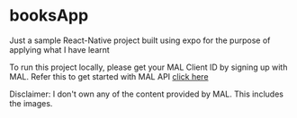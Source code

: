 # booksApp
Just a sample React-Native project built using expo for the purpose of applying what I have learnt

To run this project locally, please get your MAL Client ID by signing up with MAL. Refer this to get started with MAL API [click here](https://myanimelist.net/blog.php?eid=835707)

Disclaimer: I don't own any of the content provided by MAL. This includes the images. 

